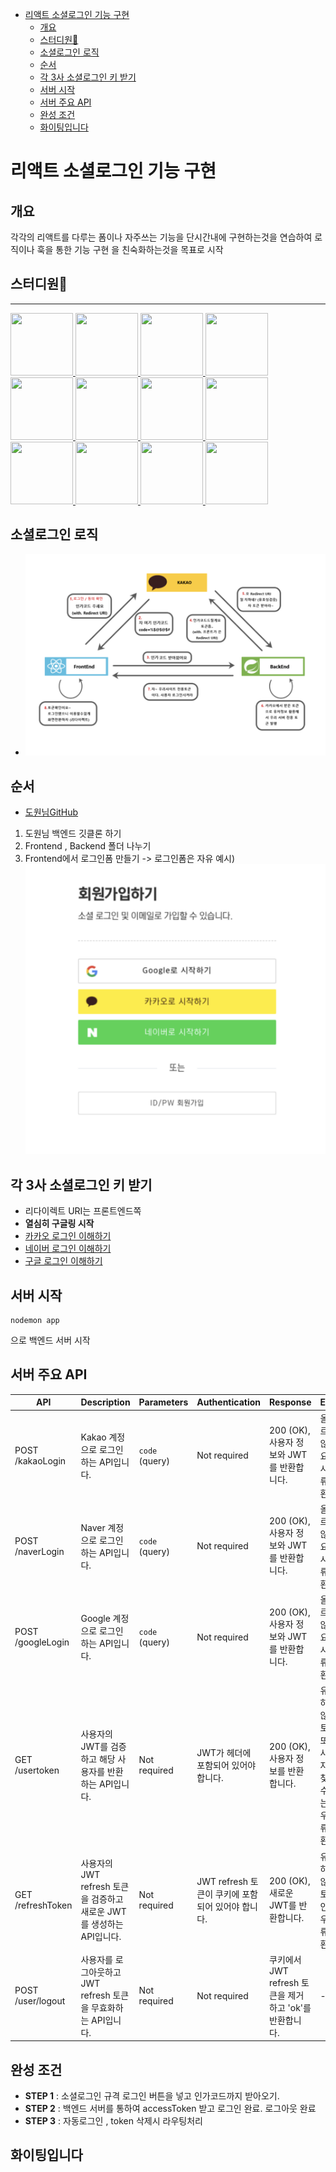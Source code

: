 - [리액트 소셜로그인 기능 구현](#리액트-소셜로그인-기능-구현)
  - [개요](#개요)
  - [스터디원🤔](#스터디원)
  - [소셜로그인 로직](#소셜로그인-로직)
  - [순서](#순서)
  - [각 3사 소셜로그인 키 받기](#각-3사-소셜로그인-키-받기)
  - [서버 시작](#서버-시작)
  - [서버 주요 API](#서버-주요-api)
  - [완성 조건](#완성-조건)
  - [화이팅입니다](#화이팅입니다)

# 리액트 소셜로그인 기능 구현

## 개요

각각의 리액트를 다루는 폼이나 자주쓰는 기능을 단시간내에 구현하는것을 연습하여 로직이나 훅을 통한 기능 구현 을 친숙화하는것을 목표로 시작

## 스터디원🤔

---

  <a href="https://github.com/nonjk2">
      <img src="https://github.com/nonjk2.png" width="100" height="100"/>
  </a>
  <a href="https://github.com/helloworld442">
      <img src="https://github.com/helloworld442.png" width="100" height="100"/>
  </a>
  <a href="https://github.com/makepin2r">
      <img src="https://github.com/makepin2r.png" width="100" height="100"/>
  </a>
  <a href="https://github.com/TheON2">
      <img src="https://github.com/TheON2.png" width="100" height="100"/>
  </a>
  <a href="https://github.com/junho01052">
      <img src="https://github.com/junho01052.png" width="100" height="100"/>
  </a>

  <a href="https://github.com/Hyeon12">
      <img src="https://github.com/Hyeon12.png" width="100" height="100"/>
  </a>

  <a href="https://github.com/nayoung3669">
      <img src="https://github.com/nayoung3669.png" width="100" height="100"/>
  </a>

  <a href="https://github.com/doyoung1002">
      <img src="https://github.com/doyoung1002.png" width="100" height="100"/>
  </a>
  <a href="https://github.com/Haru-Im">
      <img src="https://github.com/Haru-Im.png" width="100" height="100"/>
  </a>
  <a href="https://github.com/taehyunkim3">
      <img src="https://github.com/taehyunkim3.png" width="100" height="100"/>
  </a>
  <a href="https://github.com/kangsinbeom">
      <img src="https://github.com/kangsinbeom.png" width="100" height="100"/>
  </a>

  <a href="https://github.com/khu107">
      <img src="https://github.com/khu107.png" width="100" height="100"/>
  </a>

## 소셜로그인 로직

- ![소셜로그인로직](img/social.png)

## 순서

- [도원님GitHub](https://github.com/TheON2/SocialServer-back)

1. 도원님 백엔드 깃클론 하기
2. Frontend , Backend 폴더 나누기
3. Frontend에서 로그인폼 만들기 -> 로그인폼은 자유
   예시)
   ![소셜폼](img/socialform.png)

## 각 3사 소셜로그인 키 받기

- 리다이렉트 URI는 프론트엔드쪽
- **열심히 구글링 시작**
- [카카오 로그인 이해하기](https://developers.kakao.com/docs/latest/ko/kakaologin/common)
- [네이버 로그인 이해하기](https://developers.naver.com/docs/login/devguide/devguide.md#1--%EA%B0%9C%EC%9A%94)
- [구글 로그인 이해하기](https://developers.google.com/identity/gsi/web/reference/js-reference?hl=ko)

## 서버 시작

```shell
nodemon app
```

으로 백엔드 서버 시작

## 서버 주요 API

| API               | Description                                                           | Parameters     | Authentication                                    | Response                                                | Error                                                        |
| ----------------- | --------------------------------------------------------------------- | -------------- | ------------------------------------------------- | ------------------------------------------------------- | ------------------------------------------------------------ |
| POST /kakaoLogin  | Kakao 계정으로 로그인하는 API입니다.                                  | `code` (query) | Not required                                      | 200 (OK), 사용자 정보와 JWT를 반환합니다.               | 올바르지 않은 요청 시 오류 반환                              |
| POST /naverLogin  | Naver 계정으로 로그인하는 API입니다.                                  | `code` (query) | Not required                                      | 200 (OK), 사용자 정보와 JWT를 반환합니다.               | 올바르지 않은 요청 시 오류 반환                              |
| POST /googleLogin | Google 계정으로 로그인하는 API입니다.                                 | `code` (query) | Not required                                      | 200 (OK), 사용자 정보와 JWT를 반환합니다.               | 올바르지 않은 요청 시 오류 반환                              |
| GET /usertoken    | 사용자의 JWT를 검증하고 해당 사용자를 반환하는 API입니다.             | Not required   | JWT가 헤더에 포함되어 있어야 합니다.              | 200 (OK), 사용자 정보를 반환합니다.                     | 유효하지 않은 토큰 또는 사용자를 찾을 수 없는 경우 오류 반환 |
| GET /refreshToken | 사용자의 JWT refresh 토큰을 검증하고 새로운 JWT를 생성하는 API입니다. | Not required   | JWT refresh 토큰이 쿠키에 포함되어 있어야 합니다. | 200 (OK), 새로운 JWT를 반환합니다.                      | 유효하지 않은 토큰인 경우 오류 반환                          |
| POST /user/logout | 사용자를 로그아웃하고 JWT refresh 토큰을 무효화하는 API입니다.        | Not required   | Not required                                      | 쿠키에서 JWT refresh 토큰을 제거하고 'ok'를 반환합니다. | -                                                            |

## 완성 조건

- **STEP 1** : 소셜로그인 규격 로그인 버튼을 넣고 인가코드까지 받아오기.
- **STEP 2** : 백엔드 서버를 통하여 accessToken 받고 로그인 완료. 로그아웃 완료
- **STEP 3** : 자동로그인 , token 삭제시 라우팅처리

## 화이팅입니다
